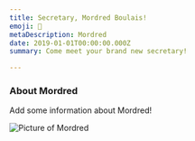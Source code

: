 ```yaml
---
title: Secretary, Mordred Boulais!
emoji: 🐉
metaDescription: Mordred
date: 2019-01-01T00:00:00.000Z
summary: Come meet your brand new secretary!

---
```


### About Mordred

Add some information about Mordred!

![Picture of Mordred](/src/assets/img/mordred.png "Secretary Mordred!")
